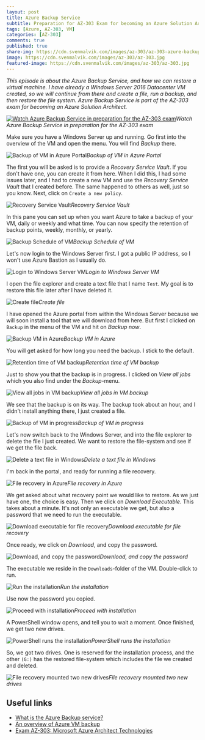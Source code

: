 ```yaml
---
layout: post
title: Azure Backup Service
subtitle: Preparation for AZ-303 Exam for becoming an Azure Solution Architect - Azure Backup Service
tags: [Azure, AZ-303, VM]
categories: [AZ-303]
comments: true
published: true
share-img: https://cdn.svenmalvik.com/images/az-303/az-303-azure-backup-service.jpg
image: https://cdn.svenmalvik.com/images/az-303/az-303.jpg
featured-image: https://cdn.svenmalvik.com/images/az-303/az-303.jpg
---
```


*This episode is about the Azure Backup Service, and how we can restore a virtual machine. I have already a Windows Server 2016 Datacenter VM created, so we will continue from there and create a file, run a backup, and then restore the file system. Azure Backup Service is part of the AZ-303 exam for becoming an Azure Solution Architect.*

[![Watch Azure Backup Service in preparation for the AZ-303 exam](https://cdn.svenmalvik.com/images/az-303/az-303-azure-backup-service-yt.jpg "AZ-303: Azure Backup Service")](https://www.youtube.com/watch?v=lilq91h93ds)*Watch Azure Backup Service in preparation for the AZ-303 exam*

Make sure you have a Windows Server up and running. Go first into the overview of the VM and open the menu. You will find *Backup* there.

![Backup of VM in Azure Portal](https://cdn.svenmalvik.com/images/az-303/az-303-azure-backup-service-1.jpg)*Backup of VM in Azure Portal*

The first you will be asked is to provide a *Recovery Service Vault*. If you don't have one, you can create it from here. When I did this, I had some issues later, and I had to create a new VM and use the *Recovery Service Vault* that I created before. The same happened to others as well, just so you know. Next, click on `Create a new policy`.

![Recovery Service Vault](https://cdn.svenmalvik.com/images/az-303/az-303-azure-backup-service-2.jpg)*Recovery Service Vault*

In this pane you can set up when you want Azure to take a backup of your VM, daily or weekly and what time. You can now specify the retention of backup points, weekly, monthly, or yearly.

![Backup Schedule of VM](https://cdn.svenmalvik.com/images/az-303/az-303-azure-backup-service-3.jpg)*Backup Schedule of VM*

Let's now login to the Windows Server first. I got a public IP address, so I won't use Azure Bastion as I usually do.

![Login to Windows Server VM](https://cdn.svenmalvik.com/images/az-303/az-303-azure-backup-service-7.jpg)*Login to Windows Server VM*

I open the file explorer and create a text file that I name `Test`. My goal is to restore this file later after I have deleted it.

![Create file](https://cdn.svenmalvik.com/images/az-303/az-303-azure-backup-service-8.jpg)*Create file*

I have opened the Azure portal from within the Windows Server because we will soon install a tool that we will download from here. But first I clicked on `Backup` in the menu of the VM and hit on *Backup now*.

![Backup VM in Azure](https://cdn.svenmalvik.com/images/az-303/az-303-azure-backup-service-9.jpg)*Backup VM in Azure*

You will get asked for how long you need the backup. I stick to the default.

![Retention time of VM backup](https://cdn.svenmalvik.com/images/az-303/az-303-azure-backup-service-10.jpg)*Retention time of VM backup*

Just to show you that the backup is in progress. I clicked on *View all jobs* which you also find under the *Backup*-menu.

![View all jobs in VM backup](https://cdn.svenmalvik.com/images/az-303/az-303-azure-backup-service-11.jpg)*View all jobs in VM backup*

We see that the backup is on its way. The backup took about an hour, and I didn't install anything there, I just created a file.

![Backup of VM in progress](https://cdn.svenmalvik.com/images/az-303/az-303-azure-backup-service-12.jpg)*Backup of VM in progress*

Let's now switch back to the Windows Server, and into the file explorer to delete the file I just created. We want to restore the file-system and see if we get the file back.

![Delete a text file in Windows](https://cdn.svenmalvik.com/images/az-303/az-303-azure-backup-service-13.jpg)*Delete a text file in Windows*

I'm back in the portal, and ready for running a file recovery.

![File recovery in Azure](https://cdn.svenmalvik.com/images/az-303/az-303-azure-backup-service-14.jpg)*File recovery in Azure*

We get asked about what recovery point we would like to restore. As we just have one, the choice is easy. Then we click on *Download Executable*. This takes about a minute. It's not only an executable we get, but also a password that we need to run the executable.

![Download executable for file recovery](https://cdn.svenmalvik.com/images/az-303/az-303-azure-backup-service-15.jpg)*Download executable for file recovery*

Once ready, we click on *Download*, and copy the password.

![Download, and copy the password](https://cdn.svenmalvik.com/images/az-303/az-303-azure-backup-service-16.jpg)*Download, and copy the password*

The executable we reside in the `Downloads`-folder of the VM. Double-click to run.

![Run the installation](https://cdn.svenmalvik.com/images/az-303/az-303-azure-backup-service-17.jpg)*Run the installation*

Use now the password you copied.

![Proceed with installation](https://cdn.svenmalvik.com/images/az-303/az-303-azure-backup-service-18.jpg)*Proceed with installation*

A PowerShell window opens, and tell you to wait a moment. Once finished, we get two new drives.

![PowerShell runs the installation](https://cdn.svenmalvik.com/images/az-303/az-303-azure-backup-service-19.jpg)*PowerShell runs the installation*

So, we got two drives. One is reserved for the installation process, and the other `(G:)` has the restored file-system which includes the file we created and deleted.

![File recovery mounted two new drives](https://cdn.svenmalvik.com/images/az-303/az-303-azure-backup-service-20.jpg)*File recovery mounted two new drives*


## Useful links

- [What is the Azure Backup service?](https://docs.microsoft.com/en-us/azure/backup/backup-overview?WT.mc_id=AZ-MVP-5004080)
- [An overview of Azure VM backup](https://docs.microsoft.com/en-us/azure/backup/backup-azure-vms-introduction?WT.mc_id=AZ-MVP-5004080)
- [Exam AZ-303: Microsoft Azure Architect Technologies](https://docs.microsoft.com/en-us/learn/certifications/exams/az-303?WT.mc_id=AZ-MVP-5004080)